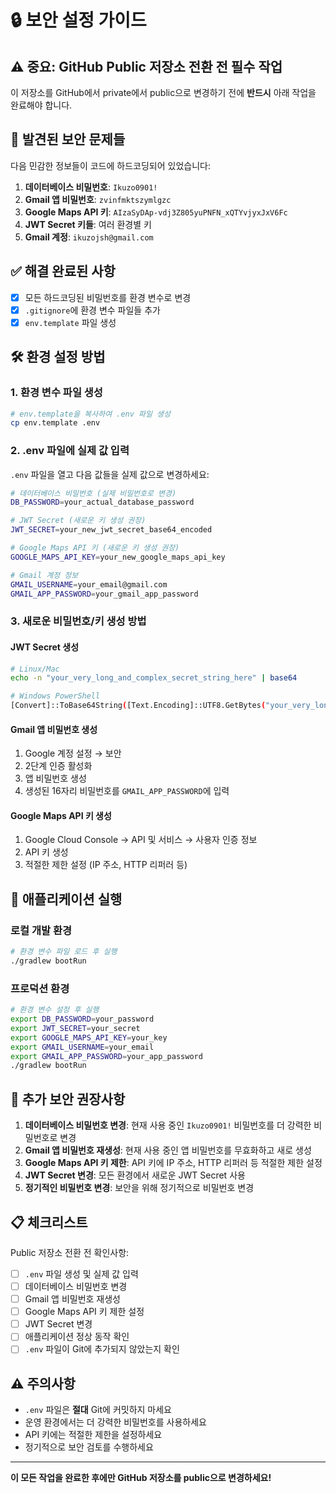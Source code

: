 # 🔒 보안 설정 가이드

## ⚠️ 중요: GitHub Public 저장소 전환 전 필수 작업

이 저장소를 GitHub에서 private에서 public으로 변경하기 전에 **반드시** 아래 작업을 완료해야 합니다.

## 🚨 발견된 보안 문제들

다음 민감한 정보들이 코드에 하드코딩되어 있었습니다:

1. **데이터베이스 비밀번호**: `Ikuzo0901!`
2. **Gmail 앱 비밀번호**: `zvinfmktszymlgzc`
3. **Google Maps API 키**: `AIzaSyDAp-vdj3Z805yuPNFN_xQTYvjyxJxV6Fc`
4. **JWT Secret 키들**: 여러 환경별 키
5. **Gmail 계정**: `ikuzojsh@gmail.com`

## ✅ 해결 완료된 사항

- [x] 모든 하드코딩된 비밀번호를 환경 변수로 변경
- [x] `.gitignore`에 환경 변수 파일들 추가
- [x] `env.template` 파일 생성

## 🛠️ 환경 설정 방법

### 1. 환경 변수 파일 생성

```bash
# env.template을 복사하여 .env 파일 생성
cp env.template .env
```

### 2. .env 파일에 실제 값 입력

`.env` 파일을 열고 다음 값들을 실제 값으로 변경하세요:

```bash
# 데이터베이스 비밀번호 (실제 비밀번호로 변경)
DB_PASSWORD=your_actual_database_password

# JWT Secret (새로운 키 생성 권장)
JWT_SECRET=your_new_jwt_secret_base64_encoded

# Google Maps API 키 (새로운 키 생성 권장)
GOOGLE_MAPS_API_KEY=your_new_google_maps_api_key

# Gmail 계정 정보
GMAIL_USERNAME=your_email@gmail.com
GMAIL_APP_PASSWORD=your_gmail_app_password
```

### 3. 새로운 비밀번호/키 생성 방법

#### JWT Secret 생성
```bash
# Linux/Mac
echo -n "your_very_long_and_complex_secret_string_here" | base64

# Windows PowerShell
[Convert]::ToBase64String([Text.Encoding]::UTF8.GetBytes("your_very_long_and_complex_secret_string_here"))
```

#### Gmail 앱 비밀번호 생성
1. Google 계정 설정 → 보안
2. 2단계 인증 활성화
3. 앱 비밀번호 생성
4. 생성된 16자리 비밀번호를 `GMAIL_APP_PASSWORD`에 입력

#### Google Maps API 키 생성
1. Google Cloud Console → API 및 서비스 → 사용자 인증 정보
2. API 키 생성
3. 적절한 제한 설정 (IP 주소, HTTP 리퍼러 등)

## 🚀 애플리케이션 실행

### 로컬 개발 환경
```bash
# 환경 변수 파일 로드 후 실행
./gradlew bootRun
```

### 프로덕션 환경
```bash
# 환경 변수 설정 후 실행
export DB_PASSWORD=your_password
export JWT_SECRET=your_secret
export GOOGLE_MAPS_API_KEY=your_key
export GMAIL_USERNAME=your_email
export GMAIL_APP_PASSWORD=your_app_password
./gradlew bootRun
```

## 🔐 추가 보안 권장사항

1. **데이터베이스 비밀번호 변경**: 현재 사용 중인 `Ikuzo0901!` 비밀번호를 더 강력한 비밀번호로 변경
2. **Gmail 앱 비밀번호 재생성**: 현재 사용 중인 앱 비밀번호를 무효화하고 새로 생성
3. **Google Maps API 키 제한**: API 키에 IP 주소, HTTP 리퍼러 등 적절한 제한 설정
4. **JWT Secret 변경**: 모든 환경에서 새로운 JWT Secret 사용
5. **정기적인 비밀번호 변경**: 보안을 위해 정기적으로 비밀번호 변경

## 📋 체크리스트

Public 저장소 전환 전 확인사항:

- [ ] `.env` 파일 생성 및 실제 값 입력
- [ ] 데이터베이스 비밀번호 변경
- [ ] Gmail 앱 비밀번호 재생성
- [ ] Google Maps API 키 제한 설정
- [ ] JWT Secret 변경
- [ ] 애플리케이션 정상 동작 확인
- [ ] `.env` 파일이 Git에 추가되지 않았는지 확인

## ⚠️ 주의사항

- `.env` 파일은 **절대** Git에 커밋하지 마세요
- 운영 환경에서는 더 강력한 비밀번호를 사용하세요
- API 키에는 적절한 제한을 설정하세요
- 정기적으로 보안 검토를 수행하세요

---

**이 모든 작업을 완료한 후에만 GitHub 저장소를 public으로 변경하세요!**
